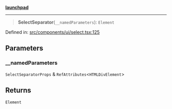 [**launchpad**](index.md)

***

> **SelectSeparator**(`__namedParameters`): `Element`

Defined in: [src/components/ui/select.tsx:125](https://github.com/victorbratov/launchpad/blob/ba912ff5e4884ef55d41a8ab239f2bb8e81f8ecb/src/components/ui/select.tsx#L125)

## Parameters

### \_\_namedParameters

`SelectSeparatorProps` & `RefAttributes`\<`HTMLDivElement`\>

## Returns

`Element`
